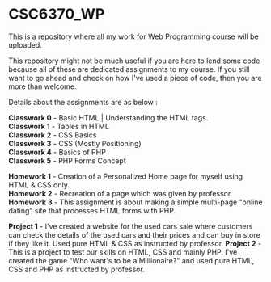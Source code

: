 # CSC6370_WP


This is a repository where all my work for Web Programming course will be uploaded.



This repository might not be much useful if you are here to lend some code because all of these are dedicated assignments to my course. If you still want to go ahead and check on how I've used a piece of code, then you are more than welcome. 

Details about the assignments are as below :

**Classwork 0** - Basic HTML | Understanding the HTML tags. <br>
**Classwork 1** - Tables in HTML <br>
**Classwork 2** - CSS Basics <br>
**Classwork 3** - CSS (Mostly Positioning) <br>
**Classwork 4** - Basics of PHP <br>
**Classwork 5** - PHP Forms Concept



**Homework 1** - Creation of a Personalized Home page for myself using HTML & CSS only.<br>
**Homework 2** - Recreation of a page which was given by professor.
**Homework 3** - This assignment is about making a simple multi-page "online dating" site that processes HTML forms with PHP. 



**Project 1** - I've created a website for the used cars sale where customers can check the details of the used cars and their prices and can buy in store if they like it. Used pure HTML & CSS as instructed by professor.
**Project 2** - This is a project to test our skills on HTML, CSS and mainly PHP. I've created the game "Who want's to be a Millionaire?" and used pure HTML, CSS and PHP as instructed by professor.
